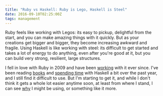 ```yaml
---
title: "Ruby vs Haskell: Ruby is Lego, Haskell is Steel"
date: 2016-09-10T02:25:00Z
tags: management
---
```


Ruby feels like working with Legos: its easy to pickup, delightful from the start, and you can make amazing things with it quickly. But as your creations get bigger and bigger, they become increasing awkward and fragile. Using Haskell is like working with steel: its difficult to get started and takes a lot of energy to do anything, even after you're good at it, but you can build very strong, resilient, large structures.

I fell in love with Ruby in 2009 and have been [working][4] with it ever since. I've been reading [books][1] and [spending time][2] with Haskell a bit over the past year, and I still find it difficult to use. But I'm starting to get it, and while I don't think it gets a whole lot easier anytime soon, at least from where I stand, I can see [why][3] I might be using, or something like it more.

  [1]: http://haskellbook.com/
  [2]: https://github.com/bonds/winot 
  [3]: /minimize-maximum-stupidity.html
  [4]: https://www.mixbook.com/
